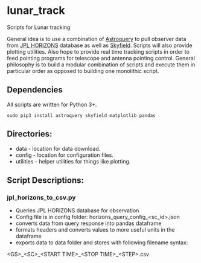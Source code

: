 # lunar_track
Scripts for Lunar tracking

General idea is to use a combination of [Astroquery](https://pypi.org/project/astroquery/) to pull observer data from [JPL HORIZONS](https://ssd.jpl.nasa.gov/horizons.cgi) database as well as [Skyfield](https://pypi.org/project/skyfield/).  Scripts will also provide plotting utilities.  Also hope to provide real time tracking scripts in order to feed pointing programs for telescope and antenna pointing control.  General philosophy is to build a modular combination of scripts and execute them in particular order as opposed to building one monolithic script.

## Dependencies
All scripts are written for Python 3+.

```
sudo pip3 install astroquery skyfield matplotlib pandas
```
## Directories:
* data - location for data download.
* config - location for configuration files.
* utilities - helper utilities for things like plotting.

## Script Descriptions:

### jpl_horizons_to_csv.py 
* Queries JPL HORIZONS database for observation
* Config file is in config folder:  horizons_query_config_<sc_id>.json
* converts data from query response into pandas dataframe
* formats headers and converts values to more useful units in the dataframe
* exports data to data folder and stores with following filename syntax: 

\<GS\>\_\<SC\>\_\<START TIME\>\_\<STOP TIME\>\_\<STEP\>.csv
